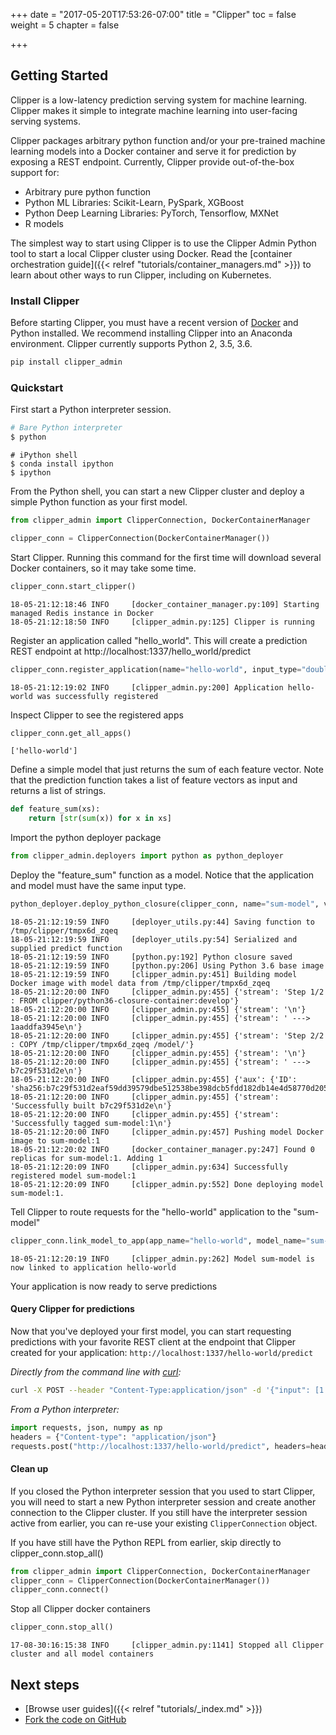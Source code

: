 +++
date = "2017-05-20T17:53:26-07:00"
title = "Clipper"
toc = false
weight = 5
chapter = false

+++

## Getting Started

Clipper is a low-latency prediction serving system for machine learning.
Clipper makes it simple to integrate machine learning into user-facing serving systems.

Clipper packages arbitrary python function and/or your pre-trained machine learning models into a Docker container and serve it for prediction by exposing a REST endpoint. Currently, Clipper provide out-of-the-box support for:

- Arbitrary pure python function
- Python ML Libraries: Scikit-Learn, PySpark, XGBoost
- Python Deep Learning Libraries: PyTorch, Tensorflow, MXNet
- R models

The simplest way to start using Clipper is to use the Clipper Admin Python tool to start a local Clipper cluster using Docker.
Read the [container orchestration guide]({{< relref "tutorials/container_managers.md" >}}) to learn about other ways to run Clipper,
including on Kubernetes.

### Install Clipper

Before starting Clipper, you must have a recent version of [Docker](https://www.docker.com/) and Python installed.
We recommend installing Clipper into an Anaconda environment. Clipper currently supports Python 2, 3.5, 3.6.


```sh
pip install clipper_admin
```

### Quickstart

First start a Python interpreter session.

```sh
# Bare Python interpreter
$ python
```

```
# iPython shell
$ conda install ipython
$ ipython
```

From the Python shell, you can start a new Clipper cluster and deploy a simple Python function as your first model.


```python
from clipper_admin import ClipperConnection, DockerContainerManager
```


```python
clipper_conn = ClipperConnection(DockerContainerManager())
```

Start Clipper. Running this command for the first time will
download several Docker containers, so it may take some time.


```python
clipper_conn.start_clipper()
```

```pycon
18-05-21:12:18:46 INFO     [docker_container_manager.py:109] Starting managed Redis instance in Docker
18-05-21:12:18:50 INFO     [clipper_admin.py:125] Clipper is running
```

Register an application called "hello_world". This will create
a prediction REST endpoint at http://localhost:1337/hello_world/predict


```python
clipper_conn.register_application(name="hello-world", input_type="doubles", default_output="-1.0", slo_micros=100000)
```

```pycon
18-05-21:12:19:02 INFO     [clipper_admin.py:200] Application hello-world was successfully registered
```

Inspect Clipper to see the registered apps


```python
clipper_conn.get_all_apps()
```
```pycon
['hello-world']
```


Define a simple model that just returns the sum of each feature vector.
Note that the prediction function takes a list of feature vectors as
input and returns a list of strings.


```python
def feature_sum(xs):
    return [str(sum(x)) for x in xs]
```

Import the python deployer package


```python
from clipper_admin.deployers import python as python_deployer
```

Deploy the "feature_sum" function as a model. Notice that the application and model
must have the same input type.


```python
python_deployer.deploy_python_closure(clipper_conn, name="sum-model", version=1, input_type="doubles", func=feature_sum)
```
```pycon
18-05-21:12:19:59 INFO     [deployer_utils.py:44] Saving function to /tmp/clipper/tmpx6d_zqeq
18-05-21:12:19:59 INFO     [deployer_utils.py:54] Serialized and supplied predict function
18-05-21:12:19:59 INFO     [python.py:192] Python closure saved
18-05-21:12:19:59 INFO     [python.py:206] Using Python 3.6 base image
18-05-21:12:19:59 INFO     [clipper_admin.py:451] Building model Docker image with model data from /tmp/clipper/tmpx6d_zqeq
18-05-21:12:20:00 INFO     [clipper_admin.py:455] {'stream': 'Step 1/2 : FROM clipper/python36-closure-container:develop'}
18-05-21:12:20:00 INFO     [clipper_admin.py:455] {'stream': '\n'}
18-05-21:12:20:00 INFO     [clipper_admin.py:455] {'stream': ' ---> 1aaddfa3945e\n'}
18-05-21:12:20:00 INFO     [clipper_admin.py:455] {'stream': 'Step 2/2 : COPY /tmp/clipper/tmpx6d_zqeq /model/'}
18-05-21:12:20:00 INFO     [clipper_admin.py:455] {'stream': '\n'}
18-05-21:12:20:00 INFO     [clipper_admin.py:455] {'stream': ' ---> b7c29f531d2e\n'}
18-05-21:12:20:00 INFO     [clipper_admin.py:455] {'aux': {'ID': 'sha256:b7c29f531d2eaf59dd39579dbe512538be398dcb5fdd182db14e4d58770d2055'}}
18-05-21:12:20:00 INFO     [clipper_admin.py:455] {'stream': 'Successfully built b7c29f531d2e\n'}
18-05-21:12:20:00 INFO     [clipper_admin.py:455] {'stream': 'Successfully tagged sum-model:1\n'}
18-05-21:12:20:00 INFO     [clipper_admin.py:457] Pushing model Docker image to sum-model:1
18-05-21:12:20:02 INFO     [docker_container_manager.py:247] Found 0 replicas for sum-model:1. Adding 1
18-05-21:12:20:09 INFO     [clipper_admin.py:634] Successfully registered model sum-model:1
18-05-21:12:20:09 INFO     [clipper_admin.py:552] Done deploying model sum-model:1.
```

Tell Clipper to route requests for the "hello-world" application to the "sum-model"


```python
clipper_conn.link_model_to_app(app_name="hello-world", model_name="sum-model")
```
```pycon
18-05-21:12:20:19 INFO     [clipper_admin.py:262] Model sum-model is now linked to application hello-world
```

Your application is now ready to serve predictions

#### Query Clipper for predictions


Now that you've deployed your first model, you can start requesting predictions with your favorite REST client at the endpoint that Clipper created for your application: `http://localhost:1337/hello-world/predict`

*Directly from the command line with [curl](https://curl.haxx.se/):*

```sh
curl -X POST --header "Content-Type:application/json" -d '{"input": [1.1, 2.2, 3.3]}' 127.0.0.1:1337/hello-world/predict
```

*From a Python interpreter:*

```python
import requests, json, numpy as np
headers = {"Content-type": "application/json"}
requests.post("http://localhost:1337/hello-world/predict", headers=headers, data=json.dumps({"input": list(np.random.random(10))})).json()
```

#### Clean up

If you closed the Python interpreter session that you used to start Clipper, you will need to start a new Python interpreter session and create another connection to the Clipper cluster. If you still have the interpreter session active from earlier, you can re-use your existing `ClipperConnection` object.

If you have still have the Python REPL from earlier,
skip directly to clipper_conn.stop_all()
```python
from clipper_admin import ClipperConnection, DockerContainerManager
clipper_conn = ClipperConnection(DockerContainerManager())
clipper_conn.connect()
```

Stop all Clipper docker containers
```python
clipper_conn.stop_all()
```
```pycon
17-08-30:16:15:38 INFO     [clipper_admin.py:1141] Stopped all Clipper cluster and all model containers
```

## Next steps

+ [Browse user guides]({{< relref "tutorials/_index.md" >}})
+ [Fork the code on GitHub](https://github.com/ucbrise/clipper)
